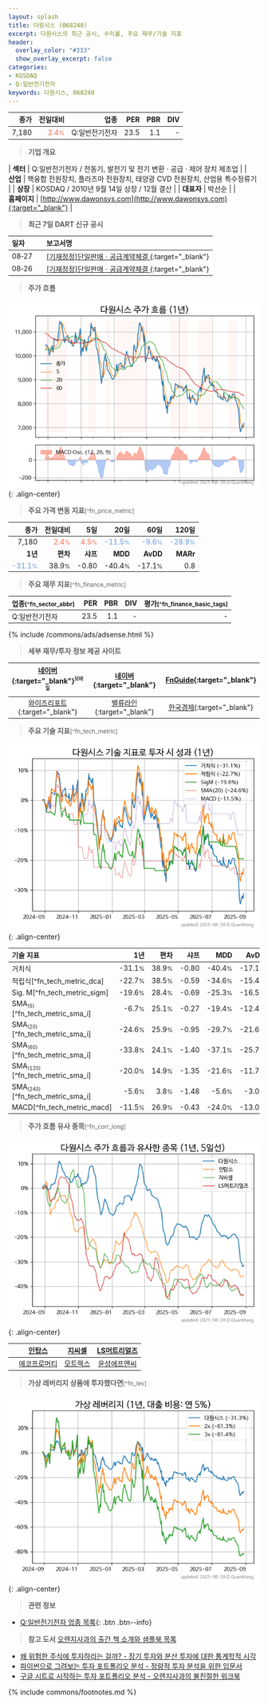 ```yaml
---
layout: splash
title: 다원시스 (068240)
excerpt: 다원시스의 최근 공시, 수익률, 주요 재무/기술 지표
header:
  overlay_color: "#333"
  show_overlay_excerpt: false
categories:
- KOSDAQ
- Q:일반전기전자
keywords: 다원시스, 068240
---
```


| **종가** | **전일대비** | **업종** | **PER** | **PBR** | **DIV** |
| -------: | -----------: | -------: | ------: | ------: | ------: |
| 7,180 | <span style="color: tomato">2.4<small>%</small></span> | Q:일반전기전자 | 23.5 | 1.1 | - |

<!-- more -->


> **기업 개요**<a id="company"></a>

| <span style="white-space:nowrap;">**섹터**</span> | Q:일반전기전자 / 전동기, 발전기 및 전기 변환 · 공급 · 제어 장치 제조업 |
| <span style="white-space:nowrap;">**산업**</span> | 핵융합 전원장치, 플라즈마 전원장치, 태양광 CVD 전원장치, 산업용 특수정류기 |
| <span style="white-space:nowrap;">**상장**</span> | KOSDAQ / 2010년 9월 14일 상장 / 12월 결산 |
| <span style="white-space:nowrap;">**대표자**</span> | 박선순 |
| <span style="white-space:nowrap;">**홈페이지**</span> | [http://www.dawonsys.com](http://www.dawonsys.com){:target="_blank"} |


> **최근 7일 DART 신규 공시**<a id="dart"></a>

| **일자** |      | **보고서명** |
| :------- | :--- | :----------- |
| 08&#x2011;27 | | [[기재정정]단일판매ㆍ공급계약체결              ](https://dart.fss.or.kr/dsaf001/main.do?rcpNo=20250827900627){:target="_blank"} |
| 08&#x2011;26 | | [[기재정정]단일판매ㆍ공급계약체결              ](https://dart.fss.or.kr/dsaf001/main.do?rcpNo=20250826900379){:target="_blank"} |


> **주가 흐름**<a id="price"></a>

![068240](/stock/images/068240.png){: .align-center}


> **주요 가격 변동 지표**<small>[^fn_price_metric]</small>

| **종가** | **전일대비** | **5일** | **20일** | **60일** | **120일** |
| -------: | -----------: | ------: | -------: | -------: | --------: |
| 7,180 | <span style="color: tomato">2.4<small>%</small></span> | <span style="color: tomato">4.5<small>%</small></span> | <span style="color: cornflowerblue">-11.5<small>%</small></span> | <span style="color: cornflowerblue">-9.6<small>%</small></span> | <span style="color: cornflowerblue">-28.9<small>%</small></span> |
| **1년** | **편차** | **샤프** | **MDD** | **AvDD** | **MARr** |
| <span style="color: cornflowerblue">-31.1<small>%</small></span> | 38.9<small>%</small> | -0.80 | -40.4<small>%</small> | -17.1<small>%</small> | 0.8 |


> **주요 재무 지표**<small>[^fn_finance_metric]</small>

| **업종**<small>[^fn_sector_abbr]</small> | **PER** | **PBR** | **DIV** | **평가**<small>[^fn_finance_basic_tags]</small> |
| :--------------------------------------- | ------: | ------: | ------: | ----------------------------------------------: |
| Q:일반전기전자 | 23.5 | 1.1 | - | - |



{% include /commons/ads/adsense.html %}

> **세부 재무/투자 정보 제공 사이트**

| [네이버](https://m.stock.naver.com/domestic/stock/068240/finance/summary){:target="_blank"}<sup><small>모바일</small></sup> | [네이버](https://finance.naver.com/item/coinfo.naver?code=068240){:target="_blank"} | [FnGuide](https://comp.fnguide.com/SVO2/ASP/SVD_Invest.asp?gicode=A068240&MenuYn=Y){:target="_blank"} |
| :---: | :---: | :---: |
| [와이즈리포트](https://comp.wisereport.co.kr/company/c1040001.aspx?cmp_cd=068240){:target="_blank"} | [밸류라인](https://www.valueline.co.kr/finance/summary/068240){:target="_blank"} | [한국경제](https://markets.hankyung.com/stock/068240/financial-summary){:target="_blank"} |


> **주요 기술 지표**<small>[^fn_tech_metric]</small>


![068240](/stock/images/068240_tech.png){: .align-center}

| **기술 지표** | **1년** | **편차** | **샤프** | **MDD** | **AvDD** |
| :------------ | ------: | -----------: | -------: | ------: | -------: |
| 거치식 | -31.1<small>%</small> | 38.9<small>%</small> | -0.80 | -40.4<small>%</small> | -17.1<small>%</small> |
| 적립식[^fn_tech_metric_dca] | -22.7<small>%</small> | 38.5<small>%</small> | -0.59 | -34.6<small>%</small> | -15.4<small>%</small> |
| Sig. M[^fn_tech_metric_sigm] | -19.6<small>%</small> | 28.4<small>%</small> | -0.69 | -25.3<small>%</small> | -16.5<small>%</small> |
| SMA<small><sub>(5)</sub></small>[^fn_tech_metric_sma_i] | -6.7<small>%</small> | 25.1<small>%</small> | -0.27 | -19.4<small>%</small> | -12.4<small>%</small> |
| SMA<small><sub>(20)</sub></small>[^fn_tech_metric_sma_i] | -24.6<small>%</small> | 25.9<small>%</small> | -0.95 | -29.7<small>%</small> | -21.6<small>%</small> |
| SMA<small><sub>(60)</sub></small>[^fn_tech_metric_sma_i] | -33.8<small>%</small> | 24.1<small>%</small> | -1.40 | -37.1<small>%</small> | -25.7<small>%</small> |
| SMA<small><sub>(120)</sub></small>[^fn_tech_metric_sma_i] | -20.0<small>%</small> | 14.9<small>%</small> | -1.35 | -21.6<small>%</small> | -11.7<small>%</small> |
| SMA<small><sub>(240)</sub></small>[^fn_tech_metric_sma_i] | -5.6<small>%</small> | 3.8<small>%</small> | -1.48 | -5.6<small>%</small> | -3.0<small>%</small> |
| MACD[^fn_tech_metric_macd] | -11.5<small>%</small> | 26.9<small>%</small> | -0.43 | -24.0<small>%</small> | -13.0<small>%</small> |


> **주가 흐름 유사 종목**<a id="corr"></a><small>[^fn_corr_long]</small>

![068240](/stock/images/068240_corr.png){: .align-center}

|       | [인탑스](/049070/) | [지씨셀](/144510/) | [LS머트리얼즈](/417200/) |
| :---: | :------------------------------------: | :------------------------------------: | :------------------------------------: |
|       | [에코프로머티](/450080/) | [모트렉스](/118990/) | [윤성에프앤씨](/372170/) |


> **가상 레버리지 상품에 투자했다면**<a id="2x"></a><small>[^fn_lev]</small>

![068240](/stock/images/068240_2x.png){: .align-center}


> **관련 정보**

- [Q:일반전기전자 업종 목록](/stats/sector/kosdaq_업종_일반전기전자_종목/){: .btn .btn--info}

> **참고 도서** [오렌지사과의 출간 책 소개와 샘플북 목록](https://kongdori.tistory.com/691)

- [왜 위험한 주식에 투자하라는 걸까? - 장기 투자와 분산 투자에 대한 통계학적 시각](https://kongdori.tistory.com/421)
- [파이썬으로 그려보는 투자 포트폴리오 분석  - 정량적 투자 분석을 위한 입문서](https://kongdori.tistory.com/643)
- [구글 시트로 시작하는 투자 포트폴리오 분석 - 오렌지사과의 불친절한 워크북](https://kongdori.tistory.com/449)


{% include commons/footnotes.md %}